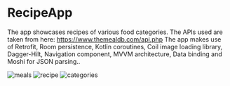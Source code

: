 # RecipeApp
The app showcases recipes of various food categories.
The APIs used are taken from here: https://www.themealdb.com/api.php
The app makes use of Retrofit, Room persistence, Kotlin coroutines, Coil image loading library, Dagger-Hilt, Navigation component, MVVM architecture, Data binding and Moshi for JSON parsing..


![meals](https://user-images.githubusercontent.com/26622768/143222029-9322d8fe-7a03-40b1-86b1-e772f6bbc77b.jpeg)
![recipe](https://user-images.githubusercontent.com/26622768/143222037-2f397d88-18da-491f-8b11-00dfec66d340.jpeg)
![categories](https://user-images.githubusercontent.com/26622768/143222040-d051b57b-0c90-4576-afe0-19c050b65de1.jpeg)
